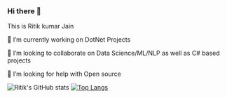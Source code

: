 ### Hi there 👋
This is Ritik kumar Jain

<!--
**ritikkumarjain/ritikkumarjain** is a ✨ _special_ ✨ repository because its `README.md` (this file) appears on your GitHub profile.

Here are some ideas to get you started:-->

🔭 I’m currently working on DotNet Projects
<!-- - 🌱 I’m currently learning ...-->
👯 I’m looking to collaborate on Data Science/ML/NLP as well as C# based projects

🤔 I’m looking for help with Open source
<!-- - 💬 Ask me about ... -->
<!-- 📫 How to reach me: 
- Email: ritikjain10@outlook.com
- Linkedin: www.linkedin.com/in/ritikkumarjain -->
<!--- 😄 Pronouns: ... -->
<!--- ⚡ Fun fact: ... -->


![Ritik's GitHub stats](https://github-readme-stats.vercel.app/api?username=ritikkumarjain&show_icons=true&theme=great-gatsby)
[![Top Langs](https://github-readme-stats.vercel.app/api/top-langs/?username=ritikkumarjain)](https://github.com/anuraghazra/github-readme-stats)



